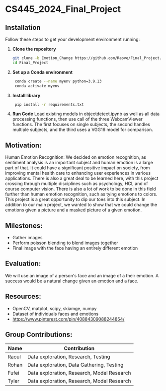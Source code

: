 # CS445_2024_Final_Project

## Installation

Follow these steps to get your development environment running:

1. **Clone the repository**
   ```bash
   git clone -b Emotion_Change https://github.com/Raove/Final_Project.git
   cd Final_Project
   ```
2. **Set up a Conda environment**

   ```bash
    conda create --name myenv python=3.9.13
    conda activate myenv

   ```

3. **Install library**
   ```bash
    pip install -r requirements.txt
   ```

4. **Run Code**
   Load existing models in objectdetect.ipynb as well as all data processing functions, then use call of the three WebcamViewer functions. The first focuses on single subjects, the second handles multiple subjects, and the third uses a VGG16 model for comparison.


## Motivation:

Human Emotion Recognition: We decided on emotion recognition, as sentiment analysis is an important subject and human emotion is a large part of that. It could have a significant positive impact on society, from improving mental health care to enhancing user experiences in various applications. There is also a great deal to be learned here, with this project crossing through multiple disciplines such as psychology, HCI, and of course computer vision. There is also a lot of work to be done in this field further than human emotion recognition, such as tying emotions to colors. This project is a great opportunity to dip our toes into this subject. In addition to our main project, we wanted to show that we could change the emotions given a picture and a masked picture of a given emotion.

## Milestones:

- Gather images
- Perform poisson blending to blend images together
- Final image with the face having an entirely different emotion

## Evaluation:

We will use an image of a person's face and an image of a their emotion. A success would be a natural change given an emotion and a face.

## Resources:

- OpenCV, matplot, scipy, skiamge, numpy
- Dataset of individuals faces and emotions
- https://www.pinterest.com/pin/40884309088244854/

## Group Contributions:

| Name  | Contribution                               |
| ----- | ------------------------------------------ |
| Raoul | Data exploration, Research, Testing        |
| Rohan | Data exploration, Data Gathering, Testing  |
| Fufei | Data exploration, Research, Model Research |
| Tyler | Data exploration, Research, Model Research |
